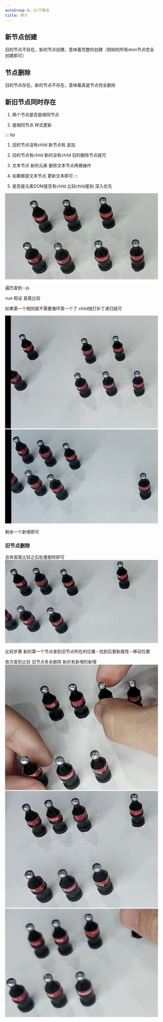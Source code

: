 ```yaml
---
autoGroup-1: diff算法
title: 预习
---
```


## 新节点创建 

旧的节点不存在，新的节点创建，意味着完整的创建（把树的所有dom节点完全创建即可）

## 节点删除

旧的节点存在，新的节点不存在，意味着真是节点完全删除

## 新旧节点同时存在


1. 两个节点是否是相同节点

2. 是相同节点 样式更新

::: tip
1. 旧的节点没有child  新节点有 追加


2. 旧的节点有child 新的没有child 旧的删除节点就可


3. 文本节点  新的元素  删除文本节点再做操作

4. 如果都是文本节点 更新文本即可
:::


3. 是否是元素DOM是否有child 比较child差别  深入优先


![child新增节点](./images/WechatIMG17.png)

遍历查到--js

vue 假设 首尾比较
 
如果第一个相同就不需要循环第一个了 child按打补丁递归就可

![首尾比较1](./images/WechatIMG18.png)
![首尾比较2](./images/WechatIMG19.png)

剩余一个新增即可

### 旧节点删除
总体首尾比较之后批量删除即可
![老节点删除](./images/WechatIMG20.png)

比较步骤
新的第一个节点查到旧节点所在的位置--找到后更新属性--移动位置

依次查到比较 旧节点多余删除  新的有新增的新增
![查到旧节点](./images/WechatIMG21.png)
![移动旧节点](./images/WechatIMG22.png)
![比较 多余删除](./images/WechatIMG23.png)



